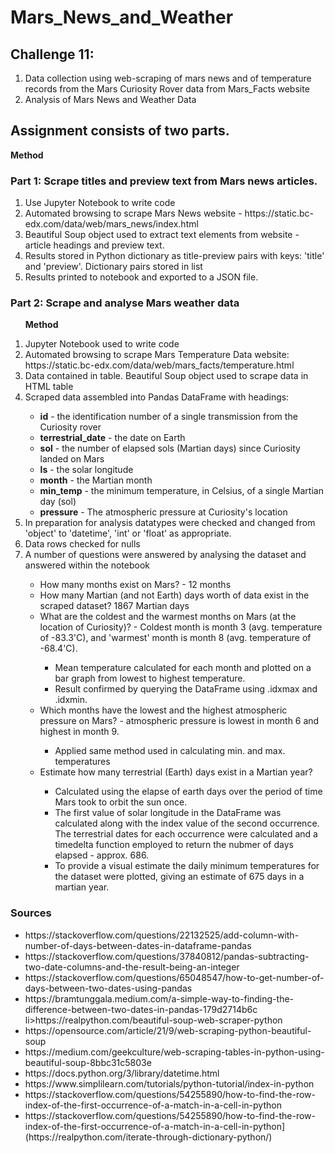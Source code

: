 # Mars_News_and_Weather
<h2><b>Challenge 11:</b></h2><ol><li>Data collection using web-scraping of mars news and of temperature records from the Mars Curiosity Rover data from Mars_Facts website</li>
<li>Analysis of Mars News and Weather Data</li></ol> 
<p><h2>Assignment consists of two parts.</h2></p>
<p><b>Method</b></p>
<p><h3>Part 1:  Scrape titles and preview text from Mars news articles.</h3></p><ol>
  <li>Use Jupyter Notebook to write code
  <li>Automated browsing to scrape Mars News website - https://static.bc-edx.com/data/web/mars_news/index.html</li>
  <li>Beautiful Soup object used to extract text elements from website - article headings and preview text.</li>
  <li>Results stored in Python dictionary as title-preview pairs with keys: 'title' and 'preview'. Dictionary pairs stored in list</li>
  <li>Results printed to notebook and exported to a JSON file.</li></ol></p>
<p><h3>Part 2: Scrape and analyse Mars weather data</h3><p><ol>
<p><b>Method</b><p>
  <li>Jupyter Notebook used to write code</li>
  <li>Automated browsing to scrape Mars Temperature Data website: https://static.bc-edx.com/data/web/mars_facts/temperature.html</li>
  <li>Data contained in table. Beautiful Soup object used to scrape data in HTML table</li>
  <li>Scraped data assembled into Pandas DataFrame with headings:</li><ul>
  <li><b>id</b> - the identification number of a single transmission from the Curiosity rover</li><li><b>terrestrial_date</b> - the date on Earth</li>
    <li><b>sol</b> - the number of elapsed sols (Martian days) since Curiosity landed on Mars</b></li><li><b>ls</b> - the solar longitude</li>
    <li><b>month</b> - the Martian month</li><li><b>min_temp</b> - the minimum temperature, in Celsius, of a single Martian day (sol)</li>
    <li><b>pressure</b> - The atmospheric pressure at Curiosity's location</li></ul>
  <li>In preparation for analysis datatypes were checked and changed from 'object' to 'datetime', 'int' or 'float' as appropriate.</li>
  <li>Data rows checked for nulls</li>
  <li>A number of questions were answered by analysing the dataset and answered within the notebook</li><ul>
    <li>How many months exist on Mars? - 12 months</li>
    <li>How many Martian (and not Earth) days worth of data exist in the scraped dataset? 1867 Martian days</li>
    <li>What are the coldest and the warmest months on Mars (at the location of Curiosity)? - Coldest month is month 3 (avg. temperature of -83.3'C), and 'warmest' month is month 8 (avg. temperature of -68.4'C).</li><ul>
      <li>Mean temperature calculated for each month and plotted on a bar graph from lowest to highest temperature.</li>
      <li>Result confirmed by querying the DataFrame using .idxmax and .idxmin.</li></ul>
    <li>Which months have the lowest and the highest atmospheric pressure on Mars?  - atmospheric pressure is lowest in month 6 and highest in month 9.</li><ul>
      <li>Applied same method used in calculating min. and max. temperatures</li></ul> 
    <li>Estimate how many terrestrial (Earth) days exist in a Martian year?</li><ul>
      <li>Calculated using the elapse of earth days over the period of time Mars took to orbit the sun once.</li>
      <li>The first value of solar longitude in the DataFrame was calculated along with the index value of the second occurrence. The terrestrial dates for each occurrence were calculated and a timedelta function employed to return the nubmer of days elapsed - approx. 686.</li>
      <li>To provide a visual estimate the daily minimum temperatures for the dataset were plotted, giving an estimate of 675 days in a martian year.</li></ul></ul></ol>
  
  <p><h3><b>Sources</b></h3><p>
    <ul><li>https://stackoverflow.com/questions/22132525/add-column-with-number-of-days-between-dates-in-dataframe-pandas</li>
    <li>https://stackoverflow.com/questions/37840812/pandas-subtracting-two-date-columns-and-the-result-being-an-integer</li>
    <li>https://stackoverflow.com/questions/65048547/how-to-get-number-of-days-between-two-dates-using-pandas</li>
    <li>https://bramtunggala.medium.com/a-simple-way-to-finding-the-difference-between-two-dates-in-pandas-179d2714b6c</li>
    li>https://realpython.com/beautiful-soup-web-scraper-python</li>
    <li>https://opensource.com/article/21/9/web-scraping-python-beautiful-soup</li>
    <li>https://medium.com/geekculture/web-scraping-tables-in-python-using-beautiful-soup-8bbc31c5803e</li>
    <li>https://docs.python.org/3/library/datetime.html</li>
    <li>https://www.simplilearn.com/tutorials/python-tutorial/index-in-python</li>
    <li>https://stackoverflow.com/questions/54255890/how-to-find-the-row-index-of-the-first-occurrence-of-a-match-in-a-cell-in-python</li>
    <li>https://stackoverflow.com/questions/54255890/how-to-find-the-row-index-of-the-first-occurrence-of-a-match-in-a-cell-in-python]       (https://realpython.com/iterate-through-dictionary-python/)</li></ul>
